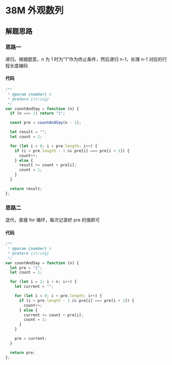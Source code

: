 # 38M 外观数列

## 解题思路

### 思路一

递归，根据题意，n 为 1 时为"1"作为终止条件，然后递归 n-1，处理 n-1 对应的行程长度编码

#### 代码

```js
/**
 * @param {number} n
 * @return {string}
 */
var countAndSay = function (n) {
  if (n === 1) return "1";

  const pre = countAndSay(n - 1);

  let result = "";
  let count = 1;

  for (let i = 0; i < pre.length; i++) {
    if (i < pre.length - 1 && pre[i] === pre[i + 1]) {
      count++;
    } else {
      result += count + pre[i];
      count = 1;
    }
  }

  return result;
};
```

### 思路二

迭代，直接 for 循环，每次记录好 pre 的值即可

#### 代码

```js
/**
 * @param {number} n
 * @return {string}
 */
var countAndSay = function (n) {
  let pre = "1";
  let count = 1;

  for (let i = 1; i < n; i++) {
    let current = "";

    for (let i = 0; i < pre.length; i++) {
      if (i < pre.length - 1 && pre[i] === pre[i + 1]) {
        count++;
      } else {
        current += count + pre[i];
        count = 1;
      }
    }

    pre = current;
  }

  return pre;
};
```
